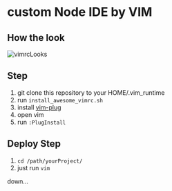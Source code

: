 custom Node IDE by VIM
==============================

How the look
-------------

![vimrcLooks](https://chrischou2018.github.io/img/lib/vimrc.png)

Step
-------

1. git clone this repository to your HOME/.vim_runtime
2. run `install_awesome_vimrc.sh`
3. install [vim-plug](https://github.com/junegunn/vim-plug)
4. open vim
5. run `:PlugInstall` 

Deploy Step
------------

1. `cd /path/yourProject/`
2. just run `vim`

down...
